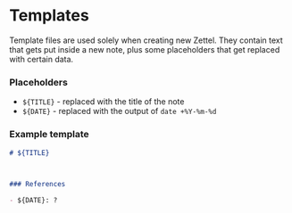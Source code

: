 # Templates

Template files are used solely when creating new Zettel. They contain text that
gets put inside a new note, plus some placeholders that get replaced with
certain data.

### Placeholders

- `${TITLE}` - replaced with the title of the note
- `${DATE}` - replaced with the output of `date +%Y-%m-%d`

### Example template

```md
# ${TITLE}



### References

- ${DATE}: ?
```
